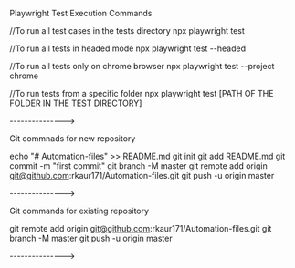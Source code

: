 Playwright Test Execution Commands

//To run all test cases in the tests directory
npx playwright test

//To run all tests in headed mode
npx playwright test --headed

//To run all tests only on chrome browser
npx playwright test --project chrome

//To run tests from a specific folder
npx playwright test [PATH OF THE FOLDER IN THE TEST DIRECTORY]

--------------->

Git commnads for new repository

echo "# Automation-files" >> README.md
git init
git add README.md
git commit -m "first commit"
git branch -M master
git remote add origin git@github.com:rkaur171/Automation-files.git
git push -u origin master

--------------->

Git commands for existing repository

git remote add origin git@github.com:rkaur171/Automation-files.git
git branch -M master
git push -u origin master

--------------->
